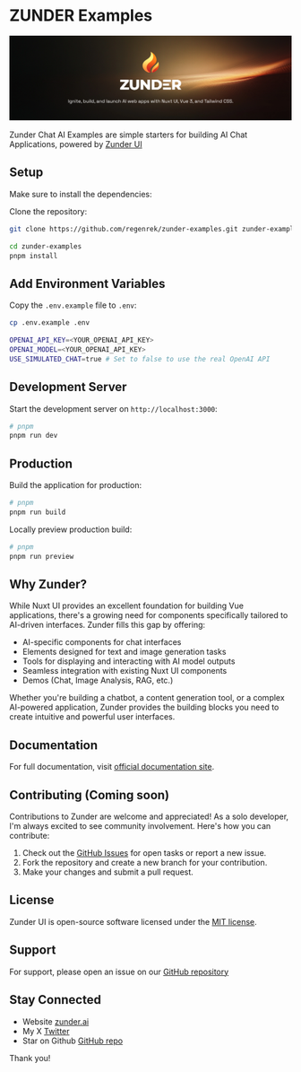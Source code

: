 # ZUNDER Examples

[![Zunder AI Logo](/shared/public/zunder_ai_logo_banner.png)](https://github.com/regenrek/zunder-ui)

Zunder Chat AI Examples are simple starters for building AI Chat Applications, powered by [Zunder UI](https://github.com/regenrek/zunder-ui)

## Setup

Make sure to install the dependencies:

Clone the repository:
```bash
git clone https://github.com/regenrek/zunder-examples.git zunder-examples
```

```bash
cd zunder-examples
pnpm install
```

## Add Environment Variables 

Copy the `.env.example` file to `.env`:

```bash
cp .env.example .env
```

```bash
OPENAI_API_KEY=<YOUR_OPENAI_API_KEY>
OPENAI_MODEL=<YOUR_OPENAI_API_KEY>
USE_SIMULATED_CHAT=true # Set to false to use the real OpenAI API
```

## Development Server

Start the development server on `http://localhost:3000`:

```bash
# pnpm
pnpm run dev
```

## Production

Build the application for production:

```bash
# pnpm
pnpm run build
```

Locally preview production build:

```bash
# pnpm
pnpm run preview
```

## Why Zunder?

While Nuxt UI provides an excellent foundation for building Vue applications, there's a growing need for components specifically tailored to AI-driven interfaces. Zunder fills this gap by offering:

- AI-specific components for chat interfaces
- Elements designed for text and image generation tasks
- Tools for displaying and interacting with AI model outputs
- Seamless integration with existing Nuxt UI components
- Demos (Chat, Image Analysis, RAG, etc.)

Whether you're building a chatbot, a content generation tool, or a complex AI-powered application, Zunder provides the building blocks you need to create intuitive and powerful user interfaces.


## Documentation

For full documentation, visit [official documentation site](https://zunder.ai).

## Contributing (Coming soon)

Contributions to Zunder are welcome and appreciated! As a solo developer, I'm always excited to see community involvement. Here's how you can contribute:

1. Check out the [GitHub Issues](https://github.com/regenrek/zunder-ui/issues) for open tasks or report a new issue.
2. Fork the repository and create a new branch for your contribution.
3. Make your changes and submit a pull request.

## License

Zunder UI is open-source software licensed under the [MIT license](LICENSE.md).

## Support

For support, please open an issue on our [GitHub repository](https://github.com/regenrek/zunder-ui)

## Stay Connected

- Website [zunder.ai](https://zunder.ai)
- My X [Twitter](https://twitter.com/regenrek)
- Star on Github [GitHub repo](https://github.com/regenrek/zunder-ui)

Thank you!